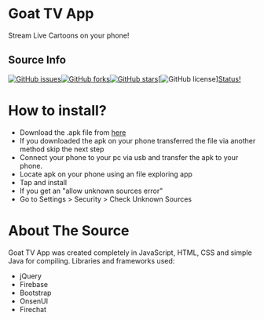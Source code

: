 # Goat TV App
Stream Live Cartoons on your phone!

## Source Info
[![GitHub issues](https://img.shields.io/github/issues/Heark/goatapp.svg?style=flat-square)](https://github.com/Heark/goatapp/issues)[![GitHub forks](https://img.shields.io/github/forks/Heark/goatapp.svg?style=flat-square)](https://github.com/Heark/goatapp/network)[![GitHub stars](https://img.shields.io/github/stars/Heark/goatapp.svg?style=flat-square)](https://github.com/Heark/goatapp/stargazers)[![GitHub license](https://img.shields.io/badge/license-MIT-blue.svg?style=flat-square)][Status!](https://img.shields.io/badge/Status-Working!-brightgreen.svg)
# How to install?
* Download the .apk file from [here](https://github.com/Heark/goatapp/releases/tag/v1.4.0-beta)
* If you downloaded the apk on your phone transferred the file via another method skip the next step
* Connect your phone to your pc via usb and transfer the apk to your phone.
* Locate apk on your phone using an file exploring app
* Tap and install
* If you get an "allow unknown sources error"
* Go to Settings > Security > Check Unknown Sources

# About The Source
Goat TV App was created completely in JavaScript, HTML, CSS and simple Java for compiling.
Libraries and frameworks used:
* jQuery
* Firebase
* Bootstrap
* OnsenUI
* Firechat
